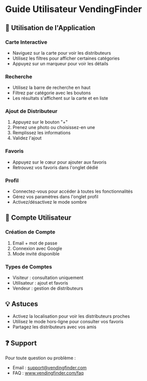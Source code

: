 # Guide Utilisateur VendingFinder

## 📱 Utilisation de l'Application

### Carte Interactive
- Naviguez sur la carte pour voir les distributeurs
- Utilisez les filtres pour afficher certaines catégories
- Appuyez sur un marqueur pour voir les détails

### Recherche
- Utilisez la barre de recherche en haut
- Filtrez par catégorie avec les boutons
- Les résultats s'affichent sur la carte et en liste

### Ajout de Distributeur
1. Appuyez sur le bouton "+"
2. Prenez une photo ou choisissez-en une
3. Remplissez les informations
4. Validez l'ajout

### Favoris
- Appuyez sur le cœur pour ajouter aux favoris
- Retrouvez vos favoris dans l'onglet dédié

### Profil
- Connectez-vous pour accéder à toutes les fonctionnalités
- Gérez vos paramètres dans l'onglet profil
- Activez/désactivez le mode sombre

## 🔐 Compte Utilisateur

### Création de Compte
1. Email + mot de passe
2. Connexion avec Google
3. Mode invité disponible

### Types de Comptes
- Visiteur : consultation uniquement
- Utilisateur : ajout et favoris
- Vendeur : gestion de distributeurs

## 💡 Astuces

- Activez la localisation pour voir les distributeurs proches
- Utilisez le mode hors-ligne pour consulter vos favoris
- Partagez les distributeurs avec vos amis

## ❓ Support

Pour toute question ou problème :
- Email : support@vendingfinder.com
- FAQ : www.vendingfinder.com/faq